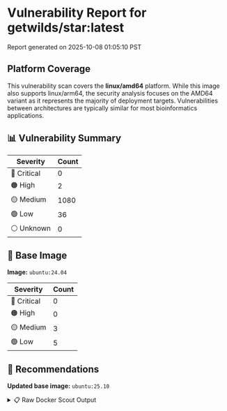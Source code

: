 # Vulnerability Report for getwilds/star:latest

Report generated on 2025-10-08 01:05:10 PST

## Platform Coverage

This vulnerability scan covers the **linux/amd64** platform. While this image also supports linux/arm64, the security analysis focuses on the AMD64 variant as it represents the majority of deployment targets. Vulnerabilities between architectures are typically similar for most bioinformatics applications.

## 📊 Vulnerability Summary

| Severity | Count |
|----------|-------|
| 🔴 Critical | 0 |
| 🟠 High | 2 |
| 🟡 Medium | 1080 |
| 🟢 Low | 36 |
| ⚪ Unknown | 0 |

## 🐳 Base Image

**Image:** `ubuntu:24.04`

| Severity | Count |
|----------|-------|
| 🔴 Critical | 0 |
| 🟠 High | 0 |
| 🟡 Medium | 3 |
| 🟢 Low | 5 |

## 🔄 Recommendations

**Updated base image:** `ubuntu:25.10`

<details>
<summary>📋 Raw Docker Scout Output</summary>

```text
Target             │  getwilds/star:latest-amd64  │    0C     2H   1080M    36L   
    digest           │  07151a90140f                        │                               
  Base image         │  ubuntu:24.04                        │    0C     0H     3M     5L    
  Updated base image │  ubuntu:25.10                        │    0C     0H     0M     0L    
                     │                                      │                  -3     -5    

What's next:
    View vulnerabilities → docker scout cves getwilds/star:latest-amd64
    View base image update recommendations → docker scout recommendations getwilds/star:latest-amd64
    Include policy results in your quickview by supplying an organization → docker scout quickview getwilds/star:latest-amd64 --org <organization>
```
</details>
